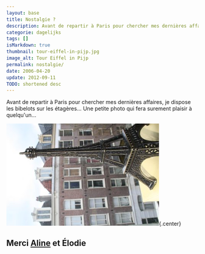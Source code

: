 ```yaml
---
layout: base
title: Nostalgie ?
description: Avant de repartir à Paris pour chercher mes dernières affaires, je dispose les bibelots sur les étagères... Une petite photo qui fera surement plaisir à qu
categorie: dagelijks
tags: []
isMarkdown: true
thumbnail: tour-eiffel-in-pijp.jpg
image_alt: Tour Eiffel in Pijp
permalink: nostalgie/
date: 2006-04-20
update: 2012-09-11
TODO: shortened desc
---
```


Avant de repartir à Paris pour chercher mes dernières affaires, je dispose les bibelots sur les étagères... Une petite photo qui fera surement plaisir à quelqu'un...

![Tour Eiffel in Pijp](tour-eiffel-in-pijp.jpg){.center}

Merci [Aline](/briquets-aline) et Élodie
---